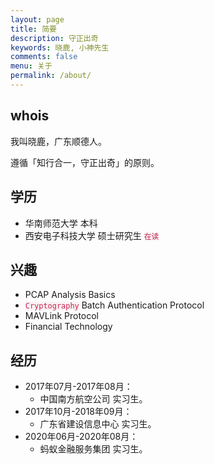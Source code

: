 ```yaml
---
layout: page
title: 简要
description: 守正出奇
keywords: 晓鹿, 小神先生
comments: false
menu: 关于
permalink: /about/
---
```


## whois

我叫晓鹿，广东顺德人。

遵循「知行合一，守正出奇」的原则。

## 学历

- 华南师范大学 本科
- 西安电子科技大学 硕士研究生 <code style="color:#c7254e;background-color:#f9f2f4;">在读</code>

## 兴趣

- PCAP Analysis Basics
- <code style="color:#c7254e;background-color:#f9f2f4;">Cryptography</code> Batch Authentication Protocol
- MAVLink Protocol
- Financial Technology

## 经历

- 2017年07月-2017年08月：
    - 中国南方航空公司 实习生。
- 2017年10月-2018年09月：
    - 广东省建设信息中心 实习生。
- 2020年06月-2020年08月：
    - 蚂蚁金融服务集团 实习生。


<!--
{% for website in site.data.social %}
* {{ website.sitename }}：[@{{ website.name }}]({{ website.url }})
{% endfor %}

## 技能树

{% for category in site.data.skills %}
### {{ category.name }}
<div class="btn-inline">
{% for keyword in category.keywords %}
<button class="btn btn-outline" type="button">{{ keyword }}</button>
{% endfor %}
</div>
{% endfor %}

-->
